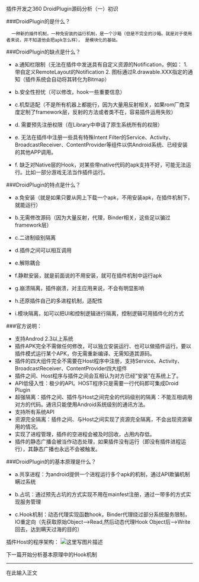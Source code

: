 插件开发之360 DroidPlugin源码分析（一）初识

###DroidPlugin的是什么？

      一种新的插件机制，一种免安装的运行机制，是一个沙箱（但是不完全的沙箱。就是对于使用者来说，并不知道他会把apk怎么样）， 是模块化的基础。

###DroidPlugin的缺点是什么？

   - a.通知栏限制（无法在插件中发送具有自定义资源的Notification，例如： 1. 带自定义RemoteLayout的Notification 2. 图标通过R.drawable.XXX指定的通知（插件系统会自动将其转化为Bitmap）  

   - b.安全性担忧（可以修改，hook一些重要信息）

   - c.机型适配（不是所有机器上都能行，因为大量用反射相关，如果rom厂商深度定制了framework层，反射的方法或者类不在，容易插件运用失败） 

   - d. 需要预先注册权限（在Library中申请了原生系统所有的权限）

   - e. 无法在插件中注册一些具有特殊Intent Filter的Service、Activity、BroadcastReceiver、ContentProvider等组件以供Android系统、已经安装的其他APP调用。

   - f. 缺乏对Native层的Hook，对某些带native代码的apk支持不好，可能无法运行。比如一部分游戏无法当作插件运行。

###DroidPlugin的特点是什么？

   - a.免安装（就是如果只要从网上下载一个apk，不用安装apk，在插件机制下，就能运行）

   - b.无需修改源码（因为大量反射，代理，Binder相关，这些足以骗过framework层）

   - c.二进制级别隔离

   - d.插件之间可以相互调用

   - e.解除耦合

   - f.静默安装，就是前面说的不用安装，就可在插件机制中运行apk

   - g.崩溃隔离，插件崩溃，对主应用来说，不会有明显影响

   - h.还原插件自己的多进程机制，适配性

   - i.模块隔离，如可以把UI和控制逻辑进行隔离，控制逻辑可用插件化的方式

###官方说明：

- 支持Androd 2.3以上系统
- 插件APK完全不需做任何修改，可以独立安装运行、也可以做插件运行。要以插件模式运行某个APK，你无需重新编译、无需知道其源码。
- 插件的四大组件完全不需要在Host程序中注册，支持Service、Activity、BroadcastReceiver、ContentProvider四大组件
- 插件之间、Host程序与插件之间会互相认为对方已经"安装"在系统上了。
- API低侵入性：极少的API。HOST程序只是需要一行代码即可集成Droid Plugin
- 超强隔离：插件之间、插件与Host之间完全的代码级别的隔离：不能互相调用对方的代码。通讯只能使用Android系统级别的通讯方法。
- 支持所有系统API
- 资源完全隔离：插件之间、与Host之间实现了资源完全隔离，不会出现资源窜用的情况。
- 实现了进程管理，插件的空进程会被及时回收，占用内存低。
- 插件的静态广播会被当作动态处理，如果插件没有运行（即没有插件进程运行），其静态广播也永远不会被触发。

###DroidPlugin的的基本原理是什么？

 - a.共享进程：为android提供一个进程运行多个apk的机制，通过API欺骗机制瞒过系统

 - b.占坑：通过预先占坑的方式实现不用在mainfest注册，通过一带多的方式实现服务管理

 - c.Hook机制：动态代理实现函数hook，Binder代理绕过部分系统服务限制，IO重定向（先获取原始Object-->Read,然后动态代理Hook Object后-->Write回去，达到瞒天过海的目的）

插件Host的程序架构：
![这里写图片描述](http://img.blog.csdn.net/20160804222350965?watermark/2/text/aHR0cDovL2Jsb2cuY3Nkbi5uZXQv/font/5a6L5L2T/fontsize/400/fill/I0JBQkFCMA==/dissolve/70/gravity/Center)


下一篇开始分析基本原理中的Hook机制

---

在此输入正文




